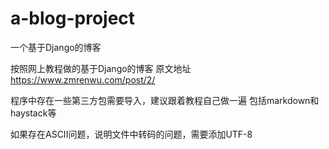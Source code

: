 # a-blog-project
一个基于Django的博客

按照网上教程做的基于Django的博客
原文地址 https://www.zmrenwu.com/post/2/

程序中存在一些第三方包需要导入，建议跟着教程自己做一遍
包括markdown和haystack等

如果存在ASCII问题，说明文件中转码的问题，需要添加UTF-8
